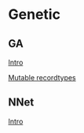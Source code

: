 # Genetic

## GA

[Intro](http://www.ai-junkie.com/ga/intro/gat1.html)

[Mutable recordtypes](http://code.activestate.com/recipes/576555/)

## NNet

[Intro](http://www.ai-junkie.com/ann/evolved/nnt1.html)
